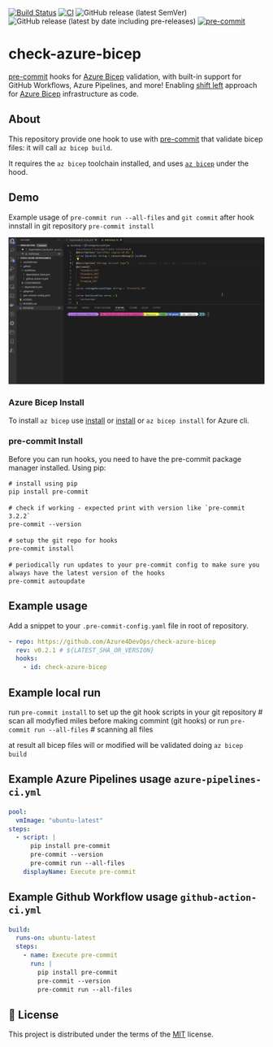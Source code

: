 [![Build Status](https://dev.azure.com/Azure4DevOps/Azure4DevOps/_apis/build/status/Azure4DevOps.check-azure-bicep-ci?branchName=master)](https://dev.azure.com/Azure4DevOps/Azure4DevOps/_build/latest?definitionId=2&branchName=master)
[![CI](https://github.com/Azure4DevOps/check-azure-bicep/actions/workflows/github-action-ci.yml/badge.svg)](https://github.com/Azure4DevOps/check-azure-bicep/actions/workflows/github-action-ci.yml)
![GitHub release (latest SemVer)](https://img.shields.io/github/v/release/Azure4DevOps/check-azure-bicep)
![GitHub release (latest by date including pre-releases)](https://img.shields.io/github/v/release/Azure4DevOps/check-azure-bicep?include_prereleases)
[![pre-commit][pre-commit-image]][pre-commit-link]

[pre-commit-image]: https://img.shields.io/badge/pre--commit-enabled-brightgreen?logo=pre-commit&style=flat-square
[pre-commit-link]: https://github.com/pre-commit/pre-commit

# check-azure-bicep

[pre-commit](https://pre-commit.com/) hooks for [Azure Bicep](https://github.com/Azure/bicep) validation,
with built-in support for GitHub Workflows, Azure Pipelines, and more! Enabling [shift left](https://devopedia.org/shift-left) approach for [Azure Bicep](https://github.com/Azure/bicep) infrastructure as code.

## About

This repository provide one hook to use with [pre-commit](https://pre-commit.com/) that validate bicep files: it will call `az bicep build`.

It requires the `az bicep` toolchain installed, and uses [`az bicep`](https://github.com/Azure/bicep) under the hood.

## Demo

Example usage of `pre-commit run --all-files` and
`git commit` after hook innstall in git repository `pre-commit install`

![alt text](https://raw.githubusercontent.com/Azure4DevOps/check-azure-bicep.example/master/example.gif)

### Azure Bicep Install

To install `az bicep` use [install](https://docs.microsoft.com/pl-pl/azure/azure-resource-manager/bicep/install) or [install](https://github.com/Azure/bicep) or `az bicep install` for Azure cli.

### pre-commit Install

Before you can run hooks, you need to have the pre-commit package manager installed. Using pip:

```pip
# install using pip
pip install pre-commit

# check if working - expected print with version like `pre-commit 3.2.2`
pre-commit --version

# setup the git repo for hooks
pre-commit install

# periodically run updates to your pre-commit config to make sure you always have the latest version of the hooks
pre-commit autoupdate
```

## Example usage

Add a snippet to your `.pre-commit-config.yaml` file in root of repository.

```yaml
- repo: https://github.com/Azure4DevOps/check-azure-bicep
  rev: v0.2.1 # ${LATEST_SHA_OR_VERSION}
  hooks:
    - id: check-azure-bicep
```

## Example local run

run `pre-commit install` to set up the git hook scripts in your git repository # scan all modyfied miles before making commint (git hooks)
or
run `pre-commit run --all-files` # scanning all files

at result all bicep files will or modified will be validated doing `az bicep build`

## Example Azure Pipelines usage `azure-pipelines-ci.yml`

```yaml
pool:
  vmImage: "ubuntu-latest"
steps:
  - script: |
      pip install pre-commit
      pre-commit --version
      pre-commit run --all-files
    displayName: Execute pre-commit
```

## Example Github Workflow usage `github-action-ci.yml`

```yaml
build:
  runs-on: ubuntu-latest
  steps:
    - name: Execute pre-commit
      run: |
        pip install pre-commit
        pre-commit --version
        pre-commit run --all-files
```

## 📄 License

This project is distributed under the terms of the [MIT](https://opensource.org/licenses/MIT) license.
